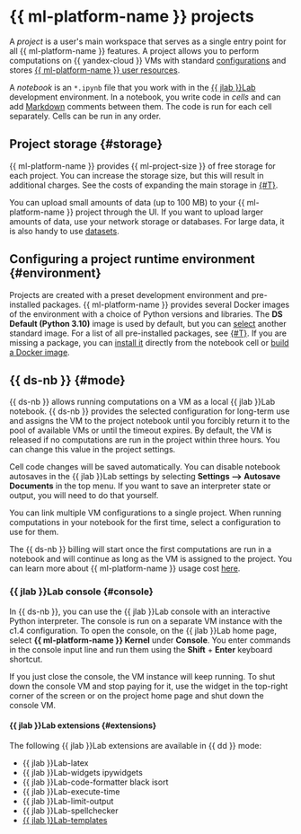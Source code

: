 # {{ ml-platform-name }} projects

A _project_ is a user's main workspace that serves as a single entry point for all {{ ml-platform-name }} features. A project allows you to perform computations on {{ yandex-cloud }} VMs with standard [configurations](configurations.md) and stores [{{ ml-platform-name }} user resources](resources.md).

A _notebook_ is an `*.ipynb` file that you work with in the [{{ jlab }}Lab](https://jupyter.org/) development environment. In a notebook, you write code in _cells_ and can add [Markdown](https://jupyter-notebook.readthedocs.io/en/stable/examples/Notebook/Working%20With%20Markdown%20Cells.html) comments between them. The code is run for each cell separately. Cells can be run in any order.

## Project storage {#storage}

{{ ml-platform-name }} provides {{ ml-project-size }} of free storage for each project. You can increase the storage size, but this will result in additional charges. See the costs of expanding the main storage in [{#T}](../pricing.md).

You can upload small amounts of data (up to 100 MB) to your {{ ml-platform-name }} project through the UI. If you want to upload larger amounts of data, use your network storage or databases. For large data, it is also handy to use [datasets](dataset.md).

## Configuring a project runtime environment {#environment}

Projects are created with a preset development environment and pre-installed packages. {{ ml-platform-name }} provides several Docker images of the environment with a choice of Python versions and libraries. The **DS Default (Python 3.10)** image is used by default, but you can [select](../operations/projects/python-version.md) another standard image. For a list of all pre-installed packages, see [{#T}](preinstalled-packages.md). If you are missing a package, you can [install it](../operations/projects/install-dependencies.md) directly from the notebook cell or [build a Docker image](../operations/user-images.md).

## {{ ds-nb }} {#mode}

{{ ds-nb }} allows running computations on a VM as a local {{ jlab }}Lab notebook. {{ ds-nb }} provides the selected configuration for long-term use and assigns the VM to the project notebook until you forcibly return it to the pool of available VMs or until the timeout expires. By default, the VM is released if no computations are run in the project within three hours. You can change this value in the project settings.

Cell code changes will be saved automatically. You can disable notebook autosaves in the {{ jlab }}Lab settings by selecting **Settings ⟶ Autosave Documents** in the top menu. If you want to save an interpreter state or output, you will need to do that yourself.

You can link multiple VM configurations to a single project. When running computations in your notebook for the first time, select a configuration to use for them.

The {{ ds-nb }} billing will start once the first computations are run in a notebook and will continue as long as the VM is assigned to the project. You can learn more about {{ ml-platform-name }} usage cost [here](../pricing.md).

### {{ jlab }}Lab console {#console}

In {{ ds-nb }}, you can use the {{ jlab }}Lab console with an interactive Python interpreter. The console is run on a separate VM instance with the c1.4 configuration. To open the console, on the {{ jlab }}Lab home page, select **{{ ml-platform-name }} Kernel** under **Console**. You enter commands in the console input line and run them using the **Shift** + **Enter** keyboard shortcut.

If you just close the console, the VM instance will keep running. To shut down the console VM and stop paying for it, use the widget in the top-right corner of the screen or on the project home page and shut down the console VM.

#### {{ jlab }}Lab extensions {#extensions}

The following {{ jlab }}Lab extensions are available in {{ dd }} mode:

* {{ jlab }}Lab-latex
* {{ jlab }}Lab-widgets ipywidgets
* {{ jlab }}Lab-code-formatter black isort
* {{ jlab }}Lab-execute-time
* {{ jlab }}Lab-limit-output
* {{ jlab }}Lab-spellchecker
* [{{ jlab }}Lab-templates](../operations/projects/templates.md)

